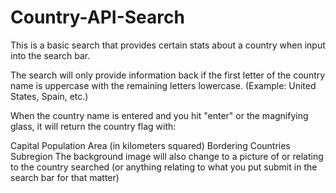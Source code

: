 # Country-API-Search

This is a basic search that provides certain stats about a country when input into the search bar.

The search will only provide information back if the first letter of the country name is uppercase with the remaining letters lowercase. (Example: United States, Spain, etc.)

When the country name is entered and you hit "enter" or the magnifying glass, it will return the country flag with:

Capital
Population
Area (in kilometers squared)
Bordering Countries
Subregion
The background image will also change to a picture of or relating to the country searched (or anything relating to what you put submit in the search bar for that matter)
